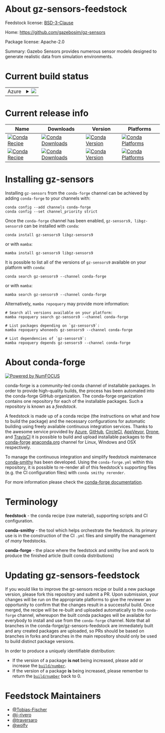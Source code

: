 About gz-sensors-feedstock
==========================

Feedstock license: [BSD-3-Clause](https://github.com/conda-forge/gz-sensors-feedstock/blob/main/LICENSE.txt)

Home: https://github.com/gazebosim/gz-sensors

Package license: Apache-2.0

Summary: Gazebo Sensors provides numerous sensor models designed to generate realistic data from simulation environments.

Current build status
====================


<table>
    
  <tr>
    <td>Azure</td>
    <td>
      <details>
        <summary>
          <a href="https://dev.azure.com/conda-forge/feedstock-builds/_build/latest?definitionId=17654&branchName=main">
            <img src="https://dev.azure.com/conda-forge/feedstock-builds/_apis/build/status/gz-sensors-feedstock?branchName=main">
          </a>
        </summary>
        <table>
          <thead><tr><th>Variant</th><th>Status</th></tr></thead>
          <tbody><tr>
              <td>linux_64</td>
              <td>
                <a href="https://dev.azure.com/conda-forge/feedstock-builds/_build/latest?definitionId=17654&branchName=main">
                  <img src="https://dev.azure.com/conda-forge/feedstock-builds/_apis/build/status/gz-sensors-feedstock?branchName=main&jobName=linux&configuration=linux%20linux_64_" alt="variant">
                </a>
              </td>
            </tr><tr>
              <td>linux_aarch64</td>
              <td>
                <a href="https://dev.azure.com/conda-forge/feedstock-builds/_build/latest?definitionId=17654&branchName=main">
                  <img src="https://dev.azure.com/conda-forge/feedstock-builds/_apis/build/status/gz-sensors-feedstock?branchName=main&jobName=linux&configuration=linux%20linux_aarch64_" alt="variant">
                </a>
              </td>
            </tr><tr>
              <td>linux_ppc64le</td>
              <td>
                <a href="https://dev.azure.com/conda-forge/feedstock-builds/_build/latest?definitionId=17654&branchName=main">
                  <img src="https://dev.azure.com/conda-forge/feedstock-builds/_apis/build/status/gz-sensors-feedstock?branchName=main&jobName=linux&configuration=linux%20linux_ppc64le_" alt="variant">
                </a>
              </td>
            </tr><tr>
              <td>osx_64</td>
              <td>
                <a href="https://dev.azure.com/conda-forge/feedstock-builds/_build/latest?definitionId=17654&branchName=main">
                  <img src="https://dev.azure.com/conda-forge/feedstock-builds/_apis/build/status/gz-sensors-feedstock?branchName=main&jobName=osx&configuration=osx%20osx_64_" alt="variant">
                </a>
              </td>
            </tr><tr>
              <td>osx_arm64</td>
              <td>
                <a href="https://dev.azure.com/conda-forge/feedstock-builds/_build/latest?definitionId=17654&branchName=main">
                  <img src="https://dev.azure.com/conda-forge/feedstock-builds/_apis/build/status/gz-sensors-feedstock?branchName=main&jobName=osx&configuration=osx%20osx_arm64_" alt="variant">
                </a>
              </td>
            </tr><tr>
              <td>win_64</td>
              <td>
                <a href="https://dev.azure.com/conda-forge/feedstock-builds/_build/latest?definitionId=17654&branchName=main">
                  <img src="https://dev.azure.com/conda-forge/feedstock-builds/_apis/build/status/gz-sensors-feedstock?branchName=main&jobName=win&configuration=win%20win_64_" alt="variant">
                </a>
              </td>
            </tr>
          </tbody>
        </table>
      </details>
    </td>
  </tr>
</table>

Current release info
====================

| Name | Downloads | Version | Platforms |
| --- | --- | --- | --- |
| [![Conda Recipe](https://img.shields.io/badge/recipe-gz--sensors9-green.svg)](https://anaconda.org/conda-forge/gz-sensors9) | [![Conda Downloads](https://img.shields.io/conda/dn/conda-forge/gz-sensors9.svg)](https://anaconda.org/conda-forge/gz-sensors9) | [![Conda Version](https://img.shields.io/conda/vn/conda-forge/gz-sensors9.svg)](https://anaconda.org/conda-forge/gz-sensors9) | [![Conda Platforms](https://img.shields.io/conda/pn/conda-forge/gz-sensors9.svg)](https://anaconda.org/conda-forge/gz-sensors9) |
| [![Conda Recipe](https://img.shields.io/badge/recipe-libgz--sensors9-green.svg)](https://anaconda.org/conda-forge/libgz-sensors9) | [![Conda Downloads](https://img.shields.io/conda/dn/conda-forge/libgz-sensors9.svg)](https://anaconda.org/conda-forge/libgz-sensors9) | [![Conda Version](https://img.shields.io/conda/vn/conda-forge/libgz-sensors9.svg)](https://anaconda.org/conda-forge/libgz-sensors9) | [![Conda Platforms](https://img.shields.io/conda/pn/conda-forge/libgz-sensors9.svg)](https://anaconda.org/conda-forge/libgz-sensors9) |

Installing gz-sensors
=====================

Installing `gz-sensors` from the `conda-forge` channel can be achieved by adding `conda-forge` to your channels with:

```
conda config --add channels conda-forge
conda config --set channel_priority strict
```

Once the `conda-forge` channel has been enabled, `gz-sensors9, libgz-sensors9` can be installed with `conda`:

```
conda install gz-sensors9 libgz-sensors9
```

or with `mamba`:

```
mamba install gz-sensors9 libgz-sensors9
```

It is possible to list all of the versions of `gz-sensors9` available on your platform with `conda`:

```
conda search gz-sensors9 --channel conda-forge
```

or with `mamba`:

```
mamba search gz-sensors9 --channel conda-forge
```

Alternatively, `mamba repoquery` may provide more information:

```
# Search all versions available on your platform:
mamba repoquery search gz-sensors9 --channel conda-forge

# List packages depending on `gz-sensors9`:
mamba repoquery whoneeds gz-sensors9 --channel conda-forge

# List dependencies of `gz-sensors9`:
mamba repoquery depends gz-sensors9 --channel conda-forge
```


About conda-forge
=================

[![Powered by
NumFOCUS](https://img.shields.io/badge/powered%20by-NumFOCUS-orange.svg?style=flat&colorA=E1523D&colorB=007D8A)](https://numfocus.org)

conda-forge is a community-led conda channel of installable packages.
In order to provide high-quality builds, the process has been automated into the
conda-forge GitHub organization. The conda-forge organization contains one repository
for each of the installable packages. Such a repository is known as a *feedstock*.

A feedstock is made up of a conda recipe (the instructions on what and how to build
the package) and the necessary configurations for automatic building using freely
available continuous integration services. Thanks to the awesome service provided by
[Azure](https://azure.microsoft.com/en-us/services/devops/), [GitHub](https://github.com/),
[CircleCI](https://circleci.com/), [AppVeyor](https://www.appveyor.com/),
[Drone](https://cloud.drone.io/welcome), and [TravisCI](https://travis-ci.com/)
it is possible to build and upload installable packages to the
[conda-forge](https://anaconda.org/conda-forge) [anaconda.org](https://anaconda.org/)
channel for Linux, Windows and OSX respectively.

To manage the continuous integration and simplify feedstock maintenance
[conda-smithy](https://github.com/conda-forge/conda-smithy) has been developed.
Using the ``conda-forge.yml`` within this repository, it is possible to re-render all of
this feedstock's supporting files (e.g. the CI configuration files) with ``conda smithy rerender``.

For more information please check the [conda-forge documentation](https://conda-forge.org/docs/).

Terminology
===========

**feedstock** - the conda recipe (raw material), supporting scripts and CI configuration.

**conda-smithy** - the tool which helps orchestrate the feedstock.
                   Its primary use is in the construction of the CI ``.yml`` files
                   and simplify the management of *many* feedstocks.

**conda-forge** - the place where the feedstock and smithy live and work to
                  produce the finished article (built conda distributions)


Updating gz-sensors-feedstock
=============================

If you would like to improve the gz-sensors recipe or build a new
package version, please fork this repository and submit a PR. Upon submission,
your changes will be run on the appropriate platforms to give the reviewer an
opportunity to confirm that the changes result in a successful build. Once
merged, the recipe will be re-built and uploaded automatically to the
`conda-forge` channel, whereupon the built conda packages will be available for
everybody to install and use from the `conda-forge` channel.
Note that all branches in the conda-forge/gz-sensors-feedstock are
immediately built and any created packages are uploaded, so PRs should be based
on branches in forks and branches in the main repository should only be used to
build distinct package versions.

In order to produce a uniquely identifiable distribution:
 * If the version of a package **is not** being increased, please add or increase
   the [``build/number``](https://docs.conda.io/projects/conda-build/en/latest/resources/define-metadata.html#build-number-and-string).
 * If the version of a package **is** being increased, please remember to return
   the [``build/number``](https://docs.conda.io/projects/conda-build/en/latest/resources/define-metadata.html#build-number-and-string)
   back to 0.

Feedstock Maintainers
=====================

* [@Tobias-Fischer](https://github.com/Tobias-Fischer/)
* [@j-rivero](https://github.com/j-rivero/)
* [@traversaro](https://github.com/traversaro/)
* [@wolfv](https://github.com/wolfv/)


<!-- dummy commit to enable rerendering -->

